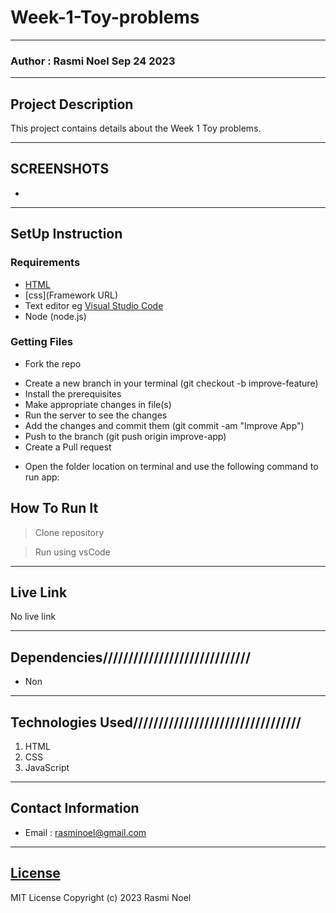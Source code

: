 # Week-1-Toy-problems

*****
### Author : Rasmi Noel Sep 24 2023
****
## Project Description
This project contains details about the Week 1 Toy problems.
******

## SCREENSHOTS
- 

********
## SetUp Instruction
### Requirements
* [HTML](html.com)
* [css](Framework URL)
* Text editor eg [Visual Studio Code](https://code.visualstudio.com/download)
* Node (node.js)


### Getting Files
* Fork the repo
- Create a new branch in your terminal (git checkout -b improve-feature)
- Install the prerequisites
- Make appropriate changes in file(s)
- Run the server to see the changes
- Add the changes and commit them (git commit -am "Improve App")
- Push to the branch (git push origin improve-app)
- Create a Pull request
* Open the folder location on terminal and use the following command to run app:

## How To Run It
>  Clone repository

> Run using vsCode
*****
## Live Link
No live link
*****
## Dependencies/////////////////////////////
- Non
*****
## Technologies Used/////////////////////////////////
1. HTML
2. CSS
3. JavaScript
*****
## Contact Information
* Email : rasminoel@gmail.com
*****
## [License](LICENSE)
MIT License
Copyright (c) 2023 Rasmi Noel